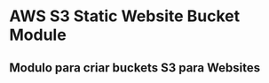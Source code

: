 AWS S3 Static Website Bucket Module
===================================

Modulo para criar buckets S3 para Websites
------------------------------------------
